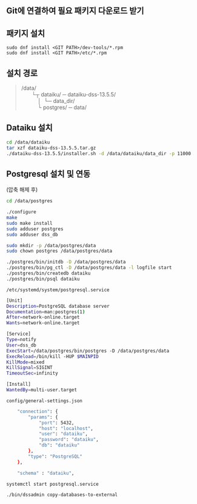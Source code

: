 ## Git에 연결하여 필요 패키지 다운로드 받기

## 패키지 설치
```
sudo dnf install <GIT PATH>/dev-tools/*.rpm
sudo dnf install <GIT PATH>/etc/*.rpm
```

## 설치 경로

> /data/  
  &nbsp;&nbsp;&nbsp;&nbsp;&nbsp;&nbsp;&nbsp;└┬ dataiku/ ─ dataiku-dss-13.5.5/  
&nbsp; &nbsp; &nbsp; &nbsp; &nbsp; &nbsp;│      &nbsp;└─ data_dir/  
&nbsp;&nbsp;&nbsp;&nbsp;&nbsp;&nbsp;&nbsp;&nbsp;&nbsp;&nbsp;&nbsp;└ postgres/ ─ data/
> 

## Dataiku 설치

```bash
cd /data/dataiku
tar xzf dataiku-dss-13.5.5.tar.gz
./dataiku-dss-13.5.5/installer.sh -d /data/dataiku/data_dir -p 11000
```

## Postgresql 설치 및 연동

(압축 해제 후)

```bash
cd /data/postgres

./configure
make
sudo make install
sudo adduser postgres
sudo adduser dss_db

sudo mkdir -p /data/postgres/data
sudo chown postgres /data/postgres/data

./postgres/bin/initdb -D /data/postgres/data
./postgres/bin/pg_ctl -D /data/postgres/data -l logfile start
./postgres/bin/createdb dataiku
./postgres/bin/psql dataiku
```

`/etc/systemd/system/postgresql.service`

```bash
[Unit]
Description=PostgreSQL database server
Documentation=man:postgres(1)
After=network-online.target
Wants=network-online.target

[Service]
Type=notify
User=dss_db
ExecStart=/data/postgres/bin/postgres -D /data/postgres/data
ExecReload=/bin/kill -HUP $MAINPID
KillMode=mixed
KillSignal=SIGINT
TimeoutSec=infinity

[Install]
WantedBy=multi-user.target
```

`config/general-settings.json`

```bash
    "connection": {
        "params": {
            "port": 5432,
            "host": "localhost",
            "user": "dataiku",
            "password": "dataiku",
            "db": "dataiku"
        },
        "type": "PostgreSQL"
    },

    "schema" : "dataiku",
```

```bash
systemctl start postgresql.service

./bin/dssadmin copy-databases-to-external
```